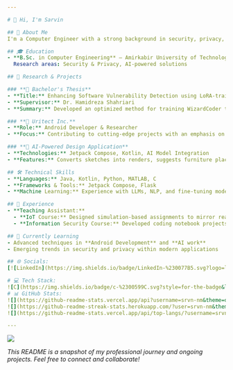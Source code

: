 ```yaml
---

# 👋 Hi, I'm Sarvin

## 🚀 About Me
I'm a Computer Engineer with a strong background in security, privacy, and AI-driven solutions. My expertise lies in software development, machine learning, and innovative design applications. I am particularly passionate about **Android Development** and **AI work**, which drive my professional projects.

## 🎓 Education
- **B.Sc. in Computer Engineering** – Amirkabir University of Technology  
  Research areas: Security & Privacy, AI-powered solutions

## 🔬 Research & Projects

### **🔹 Bachelor's Thesis**
- **Title:** Enhancing Software Vulnerability Detection using LoRA-trained WizardCoder  
- **Supervisor:** Dr. Hamidreza Shahriari  
- **Summary:** Developed an optimized method for training WizardCoder to identify software vulnerabilities, significantly improving accuracy in security analysis.

### **🔹 Uritect Inc.**
- **Role:** Android Developer & Researcher  
- **Focus:** Contributing to cutting-edge projects with an emphasis on **Android Development** and **AI work**.

### **🔹 AI-Powered Design Application**
- **Technologies:** Jetpack Compose, Kotlin, AI Model Integration  
- **Features:** Converts sketches into renders, suggests furniture placement, and offers decor ideas.

## 🛠️ Technical Skills
- **Languages:** Java, Kotlin, Python, MATLAB, C  
- **Frameworks & Tools:** Jetpack Compose, Flask  
- **Machine Learning:** Experience with LLMs, NLP, and fine-tuning models using LoRA

## 🎯 Experience
- **Teaching Assistant:**
  - **IoT Course:** Designed simulation-based assignments to mirror real-world IoT scenarios.
  - **Information Security Course:** Developed coding notebook projects and challenging assignments for deeper learning.

## 🌱 Currently Learning
- Advanced techniques in **Android Development** and **AI work**
- Emerging trends in security and privacy within modern applications

## 🌐 Socials:
[![LinkedIn](https://img.shields.io/badge/LinkedIn-%230077B5.svg?logo=linkedin&logoColor=white)](https://linkedin.com/in/sarvin-nami) [![Stack Overflow](https://img.shields.io/badge/-Stackoverflow-FE7A16?logo=stack-overflow&logoColor=white)](https://stackoverflow.com/users/sarvin-nami) 

# 💻 Tech Stack:
![C](https://img.shields.io/badge/c-%2300599C.svg?style=for-the-badge&logo=c&logoColor=white) ![HTML5](https://img.shields.io/badge/html5-%23E34F26.svg?style=for-the-badge&logo=html5&logoColor=white) ![Java](https://img.shields.io/badge/java-%23ED8B00.svg?style=for-the-badge&logo=openjdk&logoColor=white) ![Kotlin](https://img.shields.io/badge/kotlin-%237F52FF.svg?style=for-the-badge&logo=kotlin&logoColor=white) ![Python](https://img.shields.io/badge/python-3670A0?style=for-the-badge&logo=python&logoColor=ffdd54) ![PowerShell](https://img.shields.io/badge/PowerShell-%235391FE.svg?style=for-the-badge&logo=powershell&logoColor=white) ![.Net](https://img.shields.io/badge/.NET-5C2D91?style=for-the-badge&logo=.net&logoColor=white) ![Anaconda](https://img.shields.io/badge/Anaconda-%2344A833.svg?style=for-the-badge&logo=anaconda&logoColor=white) ![C#](https://img.shields.io/badge/c%23-%23239120.svg?style=for-the-badge&logo=csharp&logoColor=white) ![Django](https://img.shields.io/badge/django-%23092E20.svg?style=for-the-badge&logo=django&logoColor=white) ![MySQL](https://img.shields.io/badge/mysql-%2300000f.svg?style=for-the-badge&logo=mysql&logoColor=white) ![MongoDB](https://img.shields.io/badge/MongoDB-%234ea94b.svg?style=for-the-badge&logo=mongodb&logoColor=white) ![SQLite](https://img.shields.io/badge/sqlite-%2307405e.svg?style=for-the-badge&logo=sqlite&logoColor=white) ![NumPy](https://img.shields.io/badge/numpy-%23013243.svg?style=for-the-badge&logo=numpy&logoColor=white) ![Zigbee](https://img.shields.io/badge/zigbee-%23EB0443.svg?style=for-the-badge&logo=zigbee&logoColor=white) ![Mosquitto](https://img.shields.io/badge/mosquitto-%233C5280.svg?style=for-the-badge&logo=eclipsemosquitto&logoColor=white) ![Kubernetes](https://img.shields.io/badge/kubernetes-%23326ce5.svg?style=for-the-badge&logo=kubernetes&logoColor=white) ![Cisco](https://img.shields.io/badge/cisco-%23049fd9.svg?style=for-the-badge&logo=cisco&logoColor=black) ![Arduino](https://img.shields.io/badge/-Arduino-00979D?style=for-the-badge&logo=Arduino&logoColor=white) ![Jira](https://img.shields.io/badge/jira-%230A0FFF.svg?style=for-the-badge&logo=jira&logoColor=white) ![Docker](https://img.shields.io/badge/docker-%230db7ed.svg?style=for-the-badge&logo=docker&logoColor=white) ![Raspberry Pi](https://img.shields.io/badge/-RaspberryPi-C51A4A?style=for-the-badge&logo=Raspberry-Pi) ![Trello](https://img.shields.io/badge/Trello-%23026AA7.svg?style=for-the-badge&logo=Trello&logoColor=white)
# 📊 GitHub Stats:
![](https://github-readme-stats.vercel.app/api?username=srvn-nm&theme=dark&hide_border=false&include_all_commits=true&count_private=true)<br/>
![](https://github-readme-streak-stats.herokuapp.com/?user=srvn-nm&theme=dark&hide_border=false)<br/>
![](https://github-readme-stats.vercel.app/api/top-langs/?username=srvn-nm&theme=dark&hide_border=false&include_all_commits=true&count_private=true&layout=compact)

---
```

[![](https://visitcount.itsvg.in/api?id=srvn-nm&icon=0&color=0)](https://visitcount.itsvg.in)

_This README is a snapshot of my professional journey and ongoing projects. Feel free to connect and collaborate!_

<!-- Proudly created with GPRM ( https://gprm.itsvg.in ) -->
